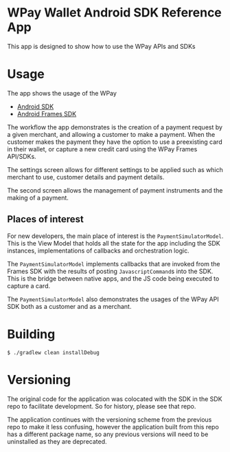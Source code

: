 # WPay Wallet Android SDK Reference App

This app is designed to show how to use the WPay APIs and SDKs

# Usage

The app shows the usage of the WPay
- [Android SDK](https://github.com/w-pay/sdk-wpay-android)
- [Android Frames SDK](https://github.com/w-pay/sdk-wpay-android-frames/)

The workflow the app demonstrates is the creation of a payment request by a given merchant, and
allowing a customer to make a payment. When the customer makes the payment they have the option
to use a preexisting card in their wallet, or capture a new credit card using the WPay Frames
API/SDKs.

The settings screen allows for different settings to be applied such as which merchant to use,
customer details and payment details.

The second screen allows the management of payment instruments and the making of a payment.

## Places of interest

For new developers, the main place of interest is the `PaymentSimulatorModel`. This is the View Model
that holds all the state for the app including the SDK instances, implementations of callbacks
and orchestration logic.

The `PaymentSimulatorModel` implements callbacks that are invoked from the Frames SDK with the
results of posting `JavascriptCommand`s into the SDK. This is the bridge between native apps, and
the JS code being executed to capture a card.

The `PaymentSimulatorModel` also demonstrates the usages of the WPay API SDK both as a customer
and as a merchant.

# Building

```shell
$ ./gradlew clean installDebug
```

# Versioning

The original code for the application was colocated with the SDK in
the SDK repo to facilitate development. So for history, please see that repo.

The application continues with the versioning scheme from the previous
repo to make it less confusing, however the application built from this
repo has a different package name, so any previous versions will need to
be uninstalled as they are deprecated.